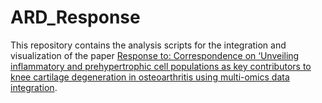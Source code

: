 # ARD_Response
This repository contains the analysis scripts for the integration and visualization of the paper [Response to: Correspondence on ‘Unveiling inflammatory and prehypertrophic cell populations as key contributors to knee cartilage degeneration in osteoarthritis using multi-omics data integration](https://www.sciencedirect.com/science/article/abs/pii/S0003496725000615?via%3Dihub).
